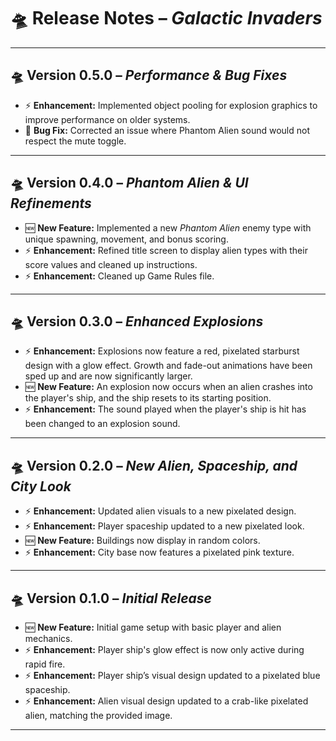 # 🛸 Release Notes – *Galactic Invaders*

---

## 🛸 Version 0.5.0 – *Performance & Bug Fixes*

- ⚡ **Enhancement:** Implemented object pooling for explosion graphics to improve performance on older systems.  
- 🐞 **Bug Fix:** Corrected an issue where Phantom Alien sound would not respect the mute toggle.

---

## 🛸 Version 0.4.0 – *Phantom Alien & UI Refinements*

- 🆕 **New Feature:** Implemented a new *Phantom Alien* enemy type with unique spawning, movement, and bonus scoring.  
- ⚡ **Enhancement:** Refined title screen to display alien types with their score values and cleaned up instructions.  
- ⚡ **Enhancement:** Cleaned up Game Rules file.

---

## 🛸 Version 0.3.0 – *Enhanced Explosions*

- ⚡ **Enhancement:** Explosions now feature a red, pixelated starburst design with a glow effect. Growth and fade-out animations have been sped up and are now significantly larger.  
- 🆕 **New Feature:** An explosion now occurs when an alien crashes into the player's ship, and the ship resets to its starting position.  
- ⚡ **Enhancement:** The sound played when the player's ship is hit has been changed to an explosion sound.

---

## 🛸 Version 0.2.0 – *New Alien, Spaceship, and City Look*

- ⚡ **Enhancement:** Updated alien visuals to a new pixelated design.  
- ⚡ **Enhancement:** Player spaceship updated to a new pixelated look.  
- 🆕 **New Feature:** Buildings now display in random colors.  
- ⚡ **Enhancement:** City base now features a pixelated pink texture.

---

## 🛸 Version 0.1.0 – *Initial Release*

- 🆕 **New Feature:** Initial game setup with basic player and alien mechanics.  
- ⚡ **Enhancement:** Player ship's glow effect is now only active during rapid fire.  
- ⚡ **Enhancement:** Player ship’s visual design updated to a pixelated blue spaceship.  
- ⚡ **Enhancement:** Alien visual design updated to a crab-like pixelated alien, matching the provided image.

---
